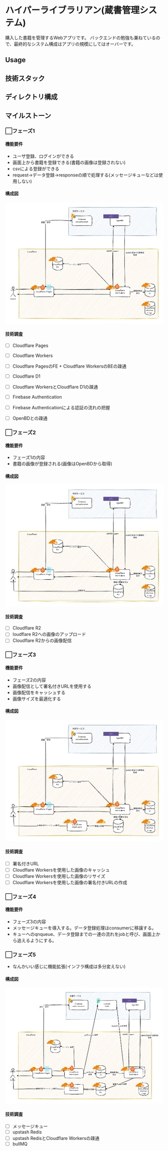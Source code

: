 # ハイパーライブラリアン(蔵書管理システム)
購入した書籍を管理するWebアプリです。
バックエンドの勉強も兼ねているので、最終的なシステム構成はアプリの規模にしてはオーバーです。

## Usage

## 技術スタック

## ディレクトリ構成

## マイルストーン
### ⬜️フェーズ1
#### 機能要件
- ユーザ登録、ログインができる
- 画面上から書籍を登録できる(書籍の画像は登録されない)
- csvによる登録ができる
- request→データ登録→responseの順で処理する(メッセージキューなどは使用しない)

#### 構成図
![Ph1](README_images/ph1.jpg)

#### 技術調査
- [ ] Cloudflare Pages
- [ ] Cloudflare Workers
- [ ] Cloudflare PagesのFE + Cloudflare WorkersのBEの疎通
- [ ] Cloudflare D1
- [ ] Cloudflare WorkersとCloudflare D1の疎通
- [ ] Firebase Authentication
- [ ] Firebase Authenticationによる認証の流れの把握
- [ ] OpenBDとの疎通


### ⬜️フェーズ2
#### 機能要件
- フェーズ1の内容
- 書籍の画像が登録される(画像はOpenBDから取得)

#### 構成図
![Ph2](README_images/ph2.jpg)

#### 技術調査
- [ ] Cloudflare R2
- [ ] loudflare R2への画像のアップロード
- [ ] Cloudflare R2からの画像配信

### ⬜️フェーズ3
#### 機能要件
- フェーズ2の内容
- 画像配信として署名付きURLを使用する
- 画像配信をキャッシュする
- 画像サイズを最適化する

#### 構成図
![Ph3](README_images/ph3.jpg)

#### 技術調査
- [ ] 署名付きURL
- [ ] Cloudflare Workersを使用した画像のキャッシュ
- [ ] Cloudflare Workersを使用した画像のリサイズ
- [ ] Cloudflare Workersを使用した画像の署名付きURLの作成

### ⬜️フェーズ4
#### 機能要件
- フェーズ3の内容
- メッセージキューを導入する。データ登録処理はconsumerに移譲する。
- キューへのqnqueue、データ登録までの一連の流れをjobと呼び、画面上から追えるようにする。

### ⬜️フェーズ5
- なんかいい感じに機能拡張(インフラ構成は多分変えない)

#### 構成図
![Ph4](README_images/ph4.jpg)

#### 技術調査
- [ ] メッセージキュー
- [ ] upstash Redis
- [ ] upstash RedisとCloudflare Workersの疎通
- [ ] bullMQ